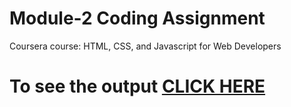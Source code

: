 # Module-2 Coding Assignment

Coursera course: HTML, CSS, and Javascript for Web Developers

# To see the output [CLICK HERE](https://gauravagarwal009.github.io/Coursesa-HTML-CSS-JavaScript-ASSIGNMENT/Assignment/mod2_index.html)
